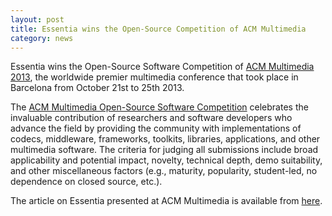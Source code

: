 ```yaml
---
layout: post
title: Essentia wins the Open-Source Competition of ACM Multimedia
category: news
---
```


Essentia wins the Open-Source Software Competition of [ACM Multimedia 2013](http://acmmm13.org/), the worldwide premier multimedia conference that took place in Barcelona from October 21st to 25th 2013.

The [ACM Multimedia Open-Source Software Competition](http://acmmm13.org/submissions/call-for-the-open-source-software-competition/) celebrates the invaluable contribution of researchers and software developers who advance the field by providing the community with implementations of codecs, middleware, frameworks, toolkits, libraries, applications, and other multimedia software. The criteria for judging all submissions include broad applicability and potential impact, novelty, technical depth, demo suitability, and other miscellaneous factors (e.g., maturity, popularity, student-led, no dependence on closed source, etc.).

The article on Essentia presented at ACM Multimedia is available from [here](http://mtg.upf.edu/node/2796).

